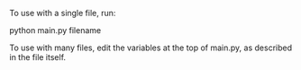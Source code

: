 To use with a single file, run:

python main.py filename

To use with many files, edit the variables at the top of main.py, as described in the file itself.
